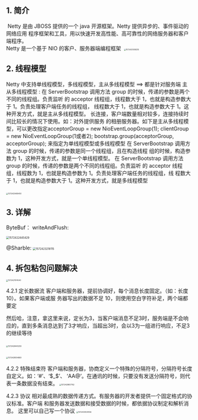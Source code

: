 ## 1. 简介 

​         Netty 是由 JBOSS 提供的一个 java 开源框架。Netty 提供异步的、事件驱动的网络应用 程序框架和工具，用以快速开发高性能、高可靠性的网络服务器和客户端程序。	
​         Netty 是一个基于 NIO 的客户、服务器端编程框架
​        ​        <img src="C:\Users\帅帅\AppData\Roaming\Typora\typora-user-images\1572420308255.png" alt="1572420308255" style="zoom:33%;" />

## 
## 2. 线程模型 

Netty 中支持单线程模型，多线程模型，主从多线程模型 ==> 都是针对服务端
主从多线程模型 :
         在 ServerBootstrap 调用方法 group 的时候，传递的参数是两个不同的线程组。负责监听 的 acceptor 线程组，线程数大于 1，也就是构造参数大于 1。负责处理客户端任务的线程组， 线程数大于 1，也就是构造参数大于 1。这种开发方式，就是主从多线程模型。 长连接，客户端数量相对较多，连接持续时间比较长的情况下使用。如：对外提供服务 的相册服务器。如下是主从多线程模型，可以更改指定acceptorGroup = new NioEventLoopGroup(1);
clientGroup = new NioEventLoopGroup(1或者2);
bootstrap.group(acceptorGroup, acceptorGroup); 
来指定为单线程模型或多线程模型
        在 ServerBootstrap 调用方法 group 的时候，传递的参数是同一个线程组，且在构造线程 组的时候，构造参数为 1，这种开发方式，就是一个单线程模型。 
        在 ServerBootstrap 调用方法 group 的时候，传递的参数是两个不同的线程组。负责监听 的 acceptor 线程组，线程数为 1，也就是构造参数为 1。负责处理客户端任务的线程组，线 程数大于 1，也就是构造参数大于 1。这种开发方式，就是多线程模型

​         <img src="C:\Users\帅帅\AppData\Roaming\Typora\typora-user-images\1572425489450.png" alt="1572425489450" style="zoom:33%;" /> 

## 3. 详解

ByteBuf：
writeAndFlush:

<img src="C:\Users\帅帅\AppData\Roaming\Typora\typora-user-images\1572422445429.png" alt="1572422445429" style="zoom:50%;" />

@Sharble:
        <img src="C:\Users\帅帅\AppData\Roaming\Typora\typora-user-images\1572423218115.png" alt="1572423218115" style="zoom: 50%;" />

## 4. 拆包粘包问题解决 

<img src="C:\Users\帅帅\AppData\Roaming\Typora\typora-user-images\1572427614540.png" alt="1572427614540" style="zoom: 33%;" />

4.2.1 定长数据流 
客户端和服务器，提前协调好，每个消息长度固定。（如：长度 10）。如果客户端或服 务器写出的数据不足 10，则使用空白字符补足，两个端都要定

然后哈，注意，拿这里来说，定长为3，当客户端消息不足3时，服务端是不会响应的，直到多条消息达到了3才响应，当超出3时，会以3为一组进行响应，不足3的继续等待

​           <img src="C:\Users\帅帅\AppData\Roaming\Typora\typora-user-images\1572428440259.png" alt="1572428440259" style="zoom:33%;" /> 

​                <img src="C:\Users\帅帅\AppData\Roaming\Typora\typora-user-images\1572428504869.png" alt="1572428504869" style="zoom:33%;" />

4.2.2 特殊结束符 
客户端和服务器，协商定义一个特殊的分隔符号，分隔符号长度自定义。如：‘#’、‘$_$’、 ‘AA@’。在通讯的时候，只要没有发送分隔符号，则代表一条数据没有结束。 
          <img src="C:\Users\帅帅\AppData\Roaming\Typora\typora-user-images\1572429857762.png" alt="1572429857762" style="zoom:33%;" />

4.2.3 协议 
相对最成熟的数据传递方式。有服务器的开发者提供一个固定格式的协议标准。客户端 和服务器发送数据和接受数据的时候，都依据协议制定和解析消息。 
         这里可以自己写一个协议
          <img src="C:\Users\帅帅\AppData\Roaming\Typora\typora-user-images\1572430530556.png" alt="1572430530556" style="zoom:33%;" />
